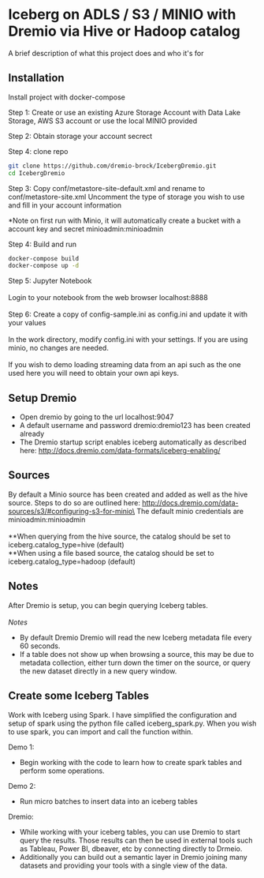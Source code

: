 
# Iceberg on ADLS / S3 / MINIO with Dremio via Hive or Hadoop catalog

A brief description of what this project does and who it's for




## Installation

Install project with docker-compose

Step 1: Create or use an existing Azure Storage Account with Data Lake Storage, AWS S3 account or use the local MINIO provided

Step 2: Obtain storage your account secrect

Step 4: clone repo

```bash
git clone https://github.com/dremio-brock/IcebergDremio.git
cd IcebergDremio
```

Step 3: Copy conf/metastore-site-default.xml  and rename to conf/metastore-site.xml
Uncomment the type of storage you wish to use and fill in your account information

*Note on first run with Minio, it will automatically create a bucket with a  account key and secret minioadmin:minioadmin
   
Step 4: Build and run

```bash
docker-compose build 
docker-compose up -d
```

Step 5: Jupyter Notebook \
\
Login to your notebook from the web browser localhost:8888 \
\
Step 6: Create a copy of config-sample.ini as config.ini and update it with your values\
\
In the work directory, modify config.ini with your settings. If you are using minio, no changes are needed.\
\
If you wish to demo loading streaming data from an api such as the one used here you will need to obtain your own api keys.


## Setup Dremio

- Open dremio by going to the url localhost:9047
- A default username and password dremio:dremio123 has been created already
- The Dremio startup script enables iceberg automatically as described here: http://docs.dremio.com/data-formats/iceberg-enabling/

## Sources
By default a Minio source has been created and added as well as the hive source. Steps to do so are outlined here: http://docs.dremio.com/data-sources/s3/#configuring-s3-for-minio\
The default minio credentials are minioadmin:minioadmin\
\
**When querying from the hive source, the catalog should be set to iceberg.catalog_type=hive (default)\
**When using a file based source, the catalog should be set to iceberg.catalog_type=hadoop (default)

## Notes

After Dremio is setup, you can begin querying Iceberg tables. \
\
*Notes*
- By default Dremio Dremio will read the new Iceberg metadata file every 60 seconds.
- If a table does not show up when browsing a source, this may be due to metadata collection, either turn down the timer on the source, or query the new dataset directly in a new query window.


## Create some Iceberg Tables
Work with Iceberg using Spark. I have simplified the configuration and setup of spark using the python file called iceberg_spark.py. When you wish to use spark, you can import and call the function within. 

Demo 1: 
- Begin working with the code to learn how to create spark tables and perform some operations. 

Demo 2: 
- Run micro batches to insert data into an iceberg tables 

Dremio:
- While working with your iceberg tables, you can use Dremio to start query the results. Those results can then be used in external tools such as Tableau, Power BI, dbeaver, etc by connecting directly to Drmeio. 
- Additionally you can build out a semantic layer in Dremio joining many datasets and providing your tools with a single view of the data. 
